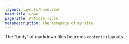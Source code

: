 ```yaml
---
layout: layouts/home.html
headTitle: Home
pageTitle: Article Title
metaDescription: The homepage of my site
---
```


The "body" of markdown files becomes `content` in layouts.
